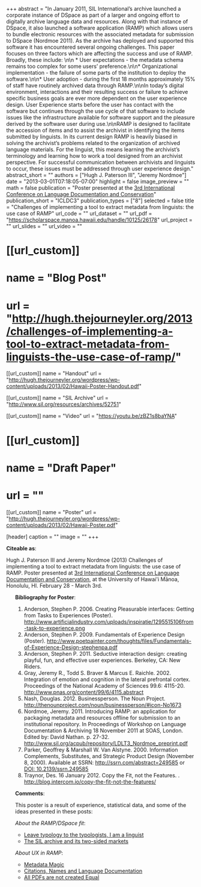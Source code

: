 +++
abstract = "In January 2011, SIL Internationalʼs archive launched a corporate instance of DSpace as part of a larger and ongoing effort to digitally archive language data and resources. Along with that instance of DSpace, it also launched a software application (RAMP) which allows users to bundle electronic resources with the associated metadata for submission to DSpace (Nordmoe 2011). As the archive has deployed and supported this software it has encountered several ongoing challenges. This paper focuses on three factors which are affecting the success and use of RAMP. Broadly, these include: \n\n * User expectations - the metadata schema remains too complex for some usersʼ preference.\n\n* Organizational implementation - the failure of some parts of the institution to deploy the software.\n\n* User adoption - during the first 18 months approximately 15% of staff have routinely archived data through RAMP.\n\nIn todayʼs digital environment, interactions and their resulting success or failure to achieve specific business goals are ever more dependent on the user experience design. User Experience starts before the user has contact with the software but continues through the use cycle of that software to include issues like the infrastructure available for software support and the pleasure derived by the software user during use.\n\nRAMP is designed to facilitate the accession of items and to assist the archivist in identifying the items submitted by linguists. In its current design RAMP is heavily biased in solving the archivistʼs problems related to the organization of archived language materials. For the linguist, this means learning the archivistʼs terminology and learning how to work a tool designed from an archivist perspective. For successful communication between archivists and linguists to occur, these issues must be addressed through user experience design."
abstract_short = ""
authors = ["Hugh J. Paterson III", "Jeremy Nordmoe"]
date = "2013-03-01T07:18:05-07:00"
highlight = false
image_preview = ""
math = false
publication = "Poster presented at the [3rd International Conference on Language Documentation and Conservation](http://nflrc.hawaii.edu/ICLDC/2013/)"
publication_short = "ICLDC3"
publication_types = ["8"]
selected = false
title = "Challenges of implementing a tool to extract metadata from linguists: the use case of RAMP"
url_code = ""
url_dataset = ""
url_pdf = "https://scholarspace.manoa.hawaii.edu/handle/10125/26178"
url_project = ""
url_slides = ""
url_video = ""

# [[url_custom]]
# name = "Blog Post"
#  url = "http://hugh.thejourneyler.org/2013/challenges-of-implementing-a-tool-to-extract-metadata-from-linguists-the-use-case-of-ramp/"

[[url_custom]]
name = "Handout"
url = "http://hugh.thejourneyler.org/wordpress/wp-content/uploads/2013/02/Hawaii-Poster-Handout.pdf"

[[url_custom]]
  name = "SIL Archive"
  url = "http://www.sil.org/resources/archives/52751"

[[url_custom]]
 name = "Video"
url = "https://youtu.be/zBZ1s8baYNA"

# [[url_custom]]
#  name = "Draft Paper"
#  url = ""

[[url_custom]]
 name = "Poster"
 url = "http://hugh.thejourneyler.org/wordpress/wp-content/uploads/2013/02/Hawaii-Poster.pdf"

  [header]
    caption = ""
    image = ""
+++

**Citeable as**:

Hugh J. Paterson III and Jeremy Nordmoe (2013) Challenges of implementing a tool to extract metadata from linguists: the use case of RAMP. Poster presented at <a href="http://nflrc.hawaii.edu/icldc/2013/" title="3rd International Conference on Language Documentation and Conservation">3rd International Conference on Language Documentation and Conservation</a>, at the University of Hawai'i Mānoa, Honolulu, HI. February 28 - March 3rd. <ul>

<strong>Bibliography for Poster</strong>:
<ol>
	<li>Anderson, Stephen P. 2006. Creating Pleasurable interfaces: Getting from Tasks to Experiences (Poster). <Accessed: 18 February 2013> <a href="http://www.artificialindustry.com/uploads/inspiratie/1295515106from-task-to-experience.png" title="Getting from Tasks to Experiences">http://www.artificialindustry.com/uploads/inspiratie/1295515106from-task-to-experience.png</a> </li>
 <li>Anderson, Stephen P. 2009. Fundamentals of Experience Design (Poster). <Accessed: 18 February 2013>  <a href="http://www.poetpainter.com/thoughts/files/Fundamentals-of-Experience-Design-stephenpa.pdf" title="Fundamentals of Experience Design">http://www.poetpainter.com/thoughts/files/Fundamentals-of-Experience-Design-stephenpa.pdf</a></li>
<li>Anderson, Stephen P. 2011. Seductive interaction design: creating playful, fun, and effective user experiences. Berkeley, CA: New Riders.</li>
<li>Gray, Jeremy R., Todd S. Braver & Marcus E. Raichle. 2002. Integration of emotion and cognition in the lateral prefrontal cortex. Proceedings of the National Academy of Sciences 99.6: 4115-20. <a href="http://www.pnas.org/content/99/6/4115.abstract" title="Integration of emotion and cognition in the lateral prefrontal cortex">http://www.pnas.org/content/99/6/4115.abstract</a></li>
<li>Nash, Douglas. 2012. Businessperson. The Noun Project. <a href="http://thenounproject.com/noun/businessperson/#icon-No1673" title="Businessperson">http://thenounproject.com/noun/businessperson/#icon-No1673</a></li>
<li>Nordmoe, Jeremy. 2011. Introducing RAMP: an application for packaging metadata and resources offline for submission to an institutional repository. In Proceedings of Workshop on Language Documentation & Archiving 18 November 2011 at SOAS, London. Edited by: David Nathan. p. 27-32. <Accessed: 18 February 2013>  <a href="http://www.sil.org/acpub/repository/LDLT3_Nordmoe_preprint.pdf" title="Nordmoe 2011">http://www.sil.org/acpub/repository/LDLT3_Nordmoe_preprint.pdf</a></li>
<li>Parker, Geoffrey & Marshall W. Van Alstyne. 2000. Information Complements, Substitutes, and Strategic Product Design (November 8, 2000). Available at SSRN: <a href="http://ssrn.com/abstract=249585"title="Information Complements, Substitutes, and Strategic Product Design">http://ssrn.com/abstract=249585</a> or <a href="http://dx.doi.org/10.2139/ssrn.249585" title="DOI: 10.2139/ssrn.249585">DOI: 10.2139/ssrn.249585</a></li>
<li>Traynor, Des. 16 January 2012. Copy the Fit, not the Features. <Accessed: 18 February 2013>. <a href="http://blog.intercom.io/copy-the-fit-not-the-features/" title="Copy the fit not the features">http://blog.intercom.io/copy-the-fit-not-the-features/</a></li>
</ol>

**Comments**:

This poster is a result of experience, statistical data, and some of the ideas presented in these posts:

<em>About the RAMP/DSpace fit</em>:
<ul>
<li><a href="http://hugh.thejourneyler.org/2012/leave-typology-to-the-typologists-i-am-a-linguist/ " title="Leave typology to the typologists, I am a linguist">Leave typology to the typologists, I am a linguist</a></li>
<li><a href="http://hugh.thejourneyler.org/2013/the-sil-archive-and-its-two-sided-markets" title="The SIL Archive and its two sided Markets.">The SIL archive and its two-sided markets</a></li>
</ul>

<em>About UX in RAMP</em>:
<ul>
<li><a href="http://hugh.thejourneyler.org/2011/metadata-magic/" title="Matadata Magic">Metadata Magic</a></li>
<li><a href="http://hugh.thejourneyler.org/2011/citations-names-and-language-documentation/" title="Citations, Names and Language Documentation">Citations, Names and Language Documentation</a></li>
<li><a href="http://hugh.thejourneyler.org/2010/all-pdfs-are-not-created-equal/" title="All PDFs are not created equal">All PDFs are not created Equal</a></li>
</ul>
